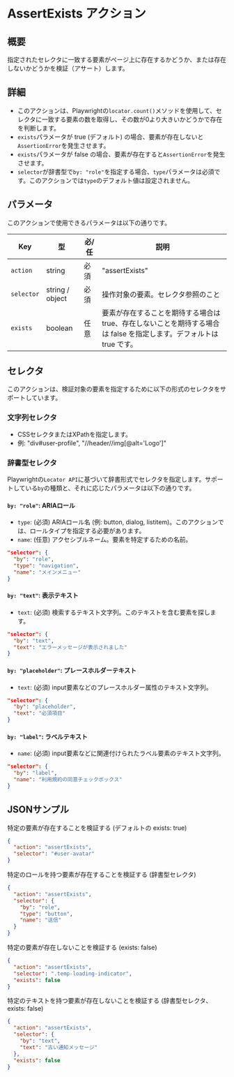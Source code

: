 # AssertExists アクション

## 概要
指定されたセレクタに一致する要素がページ上に存在するかどうか、または存在しないかどうかを検証（アサート）します。

## 詳細
- このアクションは、Playwrightの`locator.count()`メソッドを使用して、セレクタに一致する要素の数を取得し、その数が0より大きいかどうかで存在を判断します。
- `exists`パラメータが true (デフォルト) の場合、要素が存在しないと`AssertionError`を発生させます。
- `exists`パラメータが false の場合、要素が存在すると`AssertionError`を発生させます。
- `selector`が辞書型で`by: "role"`を指定する場合、`type`パラメータは必須です。このアクションでは`type`のデフォルト値は設定されません。

## パラメータ
このアクションで使用できるパラメータは以下の通りです。

| Key        | 型              | 必/任 | 説明              |
|------------|-----------------|------|------------------|
| `action`   | string          | 必須  | "assertExists" |
| `selector` | string / object | 必須  | 操作対象の要素。セレクタ参照のこと |
| `exists`   | boolean         | 任意  | 要素が存在することを期待する場合は true、存在しないことを期待する場合は false を指定します。デフォルトは true です。 |

## セレクタ
このアクションは、検証対象の要素を指定するために以下の形式のセレクタをサポートしています。

### 文字列セレクタ
- CSSセレクタまたはXPathを指定します。
- 例: "div#user-profile", "//header//img[@alt='Logo']"

### 辞書型セレクタ
Playwrightの`Locator API`に基づいて辞書形式でセレクタを指定します。サポートしている`by`の種類と、それに応じたパラメータは以下の通りです。

#### `by: "role"`: ARIAロール
- `type`: (必須) ARIAロール名 (例: button, dialog, listitem)。このアクションでは、ロールタイプを指定する必要があります。
- `name`: (任意) アクセシブルネーム。要素を特定するための名前。

```json
"selector": {
  "by": "role",
  "type": "navigation",
  "name": "メインメニュー"
}
```

#### `by: "text"`: 表示テキスト
- `text`: (必須) 検索するテキスト文字列。このテキストを含む要素を探します。
```json
"selector": {
  "by": "text",
  "text": "エラーメッセージが表示されました"
}
```

#### `by: "placeholder"`: プレースホルダーテキスト
- `text`: (必須) input要素などのプレースホルダー属性のテキスト文字列。
```json
"selector": {
  "by": "placeholder",
  "text": "必須項目"
}
```

#### `by: "label"`: ラベルテキスト
- `name`: (必須) input要素などに関連付けられたラベル要素のテキスト文字列。
```json
"selector": {
  "by": "label",
  "name": "利用規約の同意チェックボックス"
}
```

## JSONサンプル
特定の要素が存在することを検証する (デフォルトの exists: true)
```json
{
  "action": "assertExists",
  "selector": "#user-avatar"
}
```

特定のロールを持つ要素が存在することを検証する (辞書型セレクタ)
```json
{
  "action": "assertExists",
  "selector": {
    "by": "role",
    "type": "button",
    "name": "送信"
  }
}
```

特定の要素が存在しないことを検証する (exists: false)
```json
{
  "action": "assertExists",
  "selector": ".temp-loading-indicator",
  "exists": false
}
```

特定のテキストを持つ要素が存在しないことを検証する (辞書型セレクタ、exists: false)
```json
{
  "action": "assertExists",
  "selector": {
    "by": "text",
    "text": "古い通知メッセージ"
  },
  "exists": false
}
```